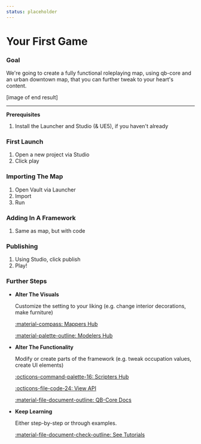 ```yaml
---
status: placeholder
---
```


# Your First Game

### Goal
We're going to create a fully functional roleplaying map, using qb-core and an urban downtown map, that you can further tweak to your heart's content.

[image of end result]

---

**Prerequisites**
1. Install the Launcher and Studio (& UE5), if you haven't already

### First Launch
1. Open a new project via Studio
2. Click play

### Importing The Map
1. Open Vault via Launcher
2. Import
3. Run

### Adding In A Framework
1. Same as map, but with code

### Publishing
1. Using Studio, click publish
2. Play!

### Further Steps

<div class="grid cards" markdown>

-   __Alter The Visuals__

    Customize the setting to your liking (e.g. change interior decorations, make furniture)

    [:material-compass: Mappers Hub](mappers.md)

    [:material-palette-outline: Modelers Hub](modelers.md)

-   __Alter The Functionality__

	Modify or create parts of the framework (e.g. tweak occupation values, create UI elements)

    [:octicons-command-palette-16: Scripters Hub](scripters.md)

    [:octicons-file-code-24: View API](../api/apiHome.md)

    [:material-file-document-outline: QB-Core Docs](../tutorials/qbcore.md)

-   __Keep Learning__

    Either step-by-step or through examples.

    [:material-file-document-check-outline: See Tutorials](../tutorials/tutorialHome.md)
    
</div>